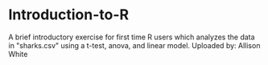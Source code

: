 # Introduction-to-R
A brief introductory exercise for first time R users which analyzes the data in "sharks.csv" using a t-test, anova, and linear model.
Uploaded by: Allison White

